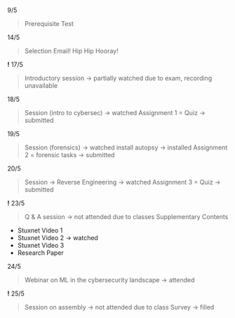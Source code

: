 9/5 
> Prerequisite Test

14/5 
> Selection Email! 
> Hip Hip Hooray!

**!** 17/5 
> Introductory session -> partially watched due to exam, recording unavailable

18/5 
> Session (intro to cybersec) -> watched
> Assignment 1 = Quiz -> submitted

19/5
> Session (forensics) -> watched
> install autopsy -> installed
> Assignment 2 = forensic tasks -> submitted

20/5
> Session -> Reverse Engineering -> watched
> Assignment 3 = Quiz -> submitted

**!** 23/5
> Q & A session -> not attended due to classes
> Supplementary Contents 
  - Stuxnet Video 1
  - Stuxnet Video 2 -> watched 
  - Stuxnet Video 3
  - Research Paper

24/5
> Webinar on ML in the cybersecurity landscape -> attended

**!** 25/5
> Session on assembly -> not attended due to class
> Survey -> filled 














